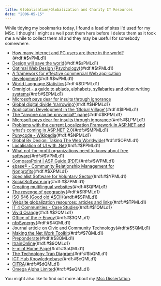 ```yaml
---
title: Globalisation/Globalization and Charity IT Resources
date: "2006-05-15"
---
```


While tidying my bookmarks today, I found a load of sites I'd used for my MSc. I thought I might as well post them here before I delete them as it took me a while to collect them all and they may be useful for somebody somewhere.

- [How many internet and PC users are there in the world?](http://www.geohive.com/global/geo.php?xml=ec_inet&xsl=ec_inet){#rdf:#\$vPMLd1}
- [Design will save the world](http://www.artlebedev.com/studio/slogan/){#rdf:#\$sPMLd1}
- [Optimal Web Design (Psychology)](http://psychology.wichita.edu/optimalweb/international.htm){#rdf:#\$tPMLd1}
- [A framework for effective commercial Web application development](http://www.ingentaconnect.com/search/expand?pub=infobike://mcb/172/1998/00000008/00000002/art00008){#rdf:#\$wPMLd1}
- [World Language Statistics](http://www.worldlingo.com/en/resources/language_statistics.html){#rdf:#\$DPMLd1}
- [Omniglot - a guide to abjads, alphabets, syllabaries and other writing systems](http://www.omniglot.com/index.htm){#rdf:#\$EPMLd1}
- [Microsoft pays dear for insults through ignorance](http://www.guardian.co.uk/uk_news/story/0,3604,1285890,00.html)
- [Global digital divide &#8216;narrowing'](http://news.bbc.co.uk/1/hi/technology/4296919.stm){#rdf:#\$HPMLd1}
- [Application Development in the &#8216;Global Village'](http://www.gartner.com/pages/story.php.id.2340.s.8.jsp){#rdf:#\$IPMLd1}
- [The "anyone can be provincial!" page](http://www.trigeminal.com/samples/provincial.html){#rdf:#\$KPMLd1}
- [Microsoft pays dear for insults through ignorance](http://www.guardian.co.uk/online/news/0,12597,1286066,00.html){#rdf:#\$LPMLd1}
- [Problems with the current Localization Framework in ASP.NET and what's coming in ASP.NET 2.0](http://weblogs.asp.net/plip/archive/2004/04/11/111139.aspx){#rdf:#\$MPMLd1}
- [Punycode - Wikipedia](http://en.wikipedia.org/wiki/Punycode){#rdf:#\$NPMLd1}
- [Global By Design: Taking The Web Worldwide](http://bytelevel.com/globalbydesign/){#rdf:#\$OPMLd1}
- [Localisation of UI with .Net](http://channel9.msdn.com/ShowPost.aspx?PostID=24721#24721){#rdf:#\$PPMLd1}
- [What not-for-profit organizations need to know about free software](http://www.communitybandwidth.ca/articles/free_software){#rdf:#\$VPMLd1}
- [CompassPoint | ASP Guide (PDF)](http://www.compasspoint.org/assets/216_enonprofit.pdf){#rdf:#\$WPMLd1}
- [ebase® - Community Relationship Management for Nonprofits](http://www.ebase.org/){#rdf:#\$XPMLd1}
- [Specialist Software for Voluntary Sector](http://www.volresource.org.uk/swit/index.htm){#rdf:#\$YPMLd1}
- [SocialSoftware.org](http://socialsoftware.org/Home/Themes%2CInfoandlinks){#rdf:#\$ZPMLd1}
- [Creating multilingual websites](http://www.openmymind.net/localization/){#rdf:#\$QPMLd1}
- [The revenge of geography](http://www.economist.com/science/tq/displayStory.cfm?story_id=1620794){#rdf:#\$RPMLd1}
- [ISO 646 (Good old ASCII)](http://czyborra.com/charsets/iso646.html){#rdf:#\$SPMLd1}
- [Website globalization resources: articles and links](http://bytelevel.com/global/){#rdf:#\$TPMLd1}
- [IT 4 Communities - Case Studies](http://www.it4communities.org.uk/it4c/home/casestudies.jsp){#rdf:#\$1QMLd1}
- [Vivid Orange](http://www.vividorange.com/){#rdf:#\$2QMLd1}
- [Office of the e-Envoy](http://archive.cabinetoffice.gov.uk/e-envoy/index-content.htm){#rdf:#\$3QMLd1}
- [nfpSynergy](http://www.nfpsynergy.net/){#rdf:#\$4QMLd1}
- [Journal article on Civic and Community Technology](http://www.makingthenetwork.org/docs/journal.htm){#rdf:#\$5QMLd1}
- [Making the Net Work Toolkit](http://www.makingthenetwork.org/tools/culture.htm){#rdf:#\$7QMLd1}
- [Preponderate](http://www.preponderate.co.uk/redefiningprofit.htm){#rdf:#\$8QMLd1}
- [ItrainOnline](http://itrainonline.org/){#rdf:#\$9QMLd1}
- [E-mint Home Page](http://www.e-mint.org.uk/){#rdf:#\$aQMLd1}
- [The Technology Trap Diagram](http://www.makingthenetwork.org/tools/matrix.htm){#rdf:#\$bQMLd1}
- [ICT Hub Knowledgebase](http://www.lasa.org.uk/knowledgebase/index.shtml){#rdf:#\$cQMLd1}
- [CITRA](http://www.citra.org.uk/index.php){#rdf:#\$dQMLd1}
- [Omega Alpha Limited](http://www.omega-alpha.com/community2.htm){#rdf:#\$eQMLd1}

You might also like to find out more about my [Msc Dissertation](/content/a-global-web-enablement-framework-for-small-charities-and-voluntary-sector-organisations/).
